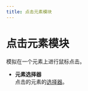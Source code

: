 ```yaml
---
title: 点击元素模块
---
```


# 点击元素模块

模拟在一个元素上进行鼠标点击。

- **元素选择器** <br>
  点击的元素的[选择器](../workflow/element-selector.md)。

<!--@include: ../parts/blocks-interaction-note.md-->

